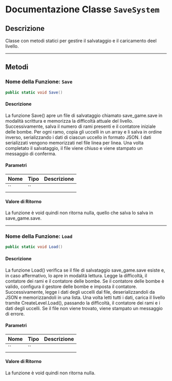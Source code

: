 # Documentazione Classe `SaveSystem`

## **Descrizione**

Classe con metodi statici per gestire il salvataggio e il caricamento deel livello.

---

## **Metodi**

### Nome della Funzione: `Save`

```csharp
public static void Save()
```

#### **Descrizione**

La funzione Save() apre un file di salvataggio chiamato save_game.save in modalità scrittura e memorizza la difficoltà attuale del livello. Successivamente, salva il numero di rami presenti e il contatore iniziale delle bombe. Per ogni ramo, copia gli uccelli in un array e li salva in ordine inverso, serializzando i dati di ciascun uccello in formato JSON. I dati serializzati vengono memorizzati nel file linea per linea. Una volta completato il salvataggio, il file viene chiuso e viene stampato un messaggio di conferma.


#### **Parametri**
| Nome | Tipo   | Descrizione                |
|------|--------|----------------------------|
| ``  | ``  |    |

#### **Valore di Ritorno**
La funzione è void quindi non ritorna nulla, quello che salva lo salva in save_game.save.

---


### Nome della Funzione: `Load`

```csharp
public static void Load()
```

#### **Descrizione**

La funzione Load() verifica se il file di salvataggio save_game.save esiste e, in caso affermativo, lo apre in modalità lettura. Legge la difficoltà, il contatore dei rami e il contatore delle bombe. Se il contatore delle bombe è valido, configura il gestore delle bombe e imposta il contatore. Successivamente, legge i dati degli uccelli dal file, deserializzandoli da JSON e memorizzandoli in una lista. Una volta letti tutti i dati, carica il livello tramite CreateLevel.Load(), passando la difficoltà, il contatore dei rami e i dati degli uccelli. Se il file non viene trovato, viene stampato un messaggio di errore.


#### **Parametri**
| Nome | Tipo   | Descrizione                |
|------|--------|----------------------------|
| ``  | ``  |    |

#### **Valore di Ritorno**
La funzione è void quindi non ritorna nulla.
